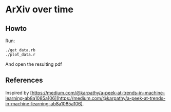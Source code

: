 # ArXiv over time

## Howto

Run:
```
./get_data.rb
./plot_data.r
```

And open the resulting pdf

## References
Inspired by [https://medium.com/@karpathy/a-peek-at-trends-in-machine-learning-ab8a1085a106](https://medium.com/@karpathy/a-peek-at-trends-in-machine-learning-ab8a1085a106).
